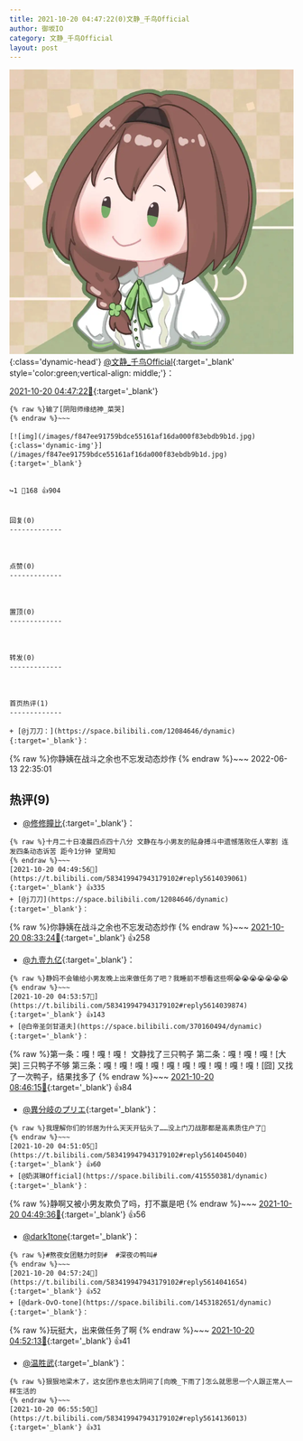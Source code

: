 ```yaml
---
title: 2021-10-20 04:47:22(0)文静_千鸟Official
author: 御坂IO
category: 文静_千鸟Official
layout: post
---
```


![img](/images/ac7482ed1b9a7f203dc68c0c4a77c488a27b108a.jpg){:class='dynamic-head'}
[@文静_千鸟Official](https://space.bilibili.com/667526012/dynamic){:target='_blank' style='color:green;vertical-align: middle;'}：

[2021-10-20 04:47:22🔗](https://t.bilibili.com/583419947943179102){:target='_blank'}

~~~
{% raw %}输了[阴阳师缘结神_菜哭]
{% endraw %}~~~

[![img](/images/f847ee91759bdce55161af16da000f83ebdb9b1d.jpg){:class='dynamic-img'}](/images/f847ee91759bdce55161af16da000f83ebdb9b1d.jpg){:target='_blank'}


↪️1 💬168 👍904


回复(0)
-------------



点赞(0)
-------------



置顶(0)
-------------



转发(0)
-------------



首页热评(1)
-------------

+ [@j刀刀：](https://space.bilibili.com/12084646/dynamic){:target='_blank'}：
~~~
{% raw %}你静姨在战斗之余也不忘发动态炒作
{% endraw %}~~~
2022-06-13 22:35:01


热评(9)
-------------

+ [@修修瞳比](https://space.bilibili.com/22810596/dynamic){:target='_blank'}：
~~~
{% raw %}十月二十日凌晨四点四十八分 文静在与小男友的贴身搏斗中遗憾落败任人宰割 连发四条动态诉苦 距今1分钟 望周知
{% endraw %}~~~
[2021-10-20 04:49:56🔗](https://t.bilibili.com/583419947943179102#reply5614039061){:target='_blank'} 👍335
+ [@j刀刀](https://space.bilibili.com/12084646/dynamic){:target='_blank'}：
~~~
{% raw %}你静姨在战斗之余也不忘发动态炒作
{% endraw %}~~~
[2021-10-20 08:33:24🔗](https://t.bilibili.com/583419947943179102#reply5614324736){:target='_blank'} 👍258
+ [@九壹九亿](https://space.bilibili.com/29755625/dynamic){:target='_blank'}：
~~~
{% raw %}静妈不会输给小男友晚上出来做任务了吧？我睡前不想看这些啊😭😭😭😭😭😭😭
{% endraw %}~~~
[2021-10-20 04:53:57🔗](https://t.bilibili.com/583419947943179102#reply5614039874){:target='_blank'} 👍143
+ [@白帝圣剑甘道夫](https://space.bilibili.com/370160494/dynamic){:target='_blank'}：
~~~
{% raw %}第一条：嘎！嘎！嘎！
文静找了三只鸭子
第二条：嘎！嘎！嘎！[大哭]
三只鸭子不够
第三条：嘎！嘎！嘎！嘎！嘎！嘎！嘎！嘎！嘎！嘎！[囧]
又找了一次鸭子，结果找多了
{% endraw %}~~~
[2021-10-20 08:46:15🔗](https://t.bilibili.com/583419947943179102#reply5614359145){:target='_blank'} 👍84
+ [@異分岐のプリエ](https://space.bilibili.com/1056997306/dynamic){:target='_blank'}：
~~~
{% raw %}我理解你们的邻居为什么天天开钻头了……没上门刀战那都是高素质住户了🤔
{% endraw %}~~~
[2021-10-20 04:51:05🔗](https://t.bilibili.com/583419947943179102#reply5614045040){:target='_blank'} 👍60
+ [@奶淇琳Official](https://space.bilibili.com/415550381/dynamic){:target='_blank'}：
~~~
{% raw %}静啊又被小男友欺负了吗，打不赢是吧
{% endraw %}~~~
[2021-10-20 04:49:36🔗](https://t.bilibili.com/583419947943179102#reply5614040149){:target='_blank'} 👍56
+ [@dark1tone](https://space.bilibili.com/264315357/dynamic){:target='_blank'}：
~~~
{% raw %}#熬夜女团魅力时刻#  #深夜の鸭叫#
{% endraw %}~~~
[2021-10-20 04:57:24🔗](https://t.bilibili.com/583419947943179102#reply5614041654){:target='_blank'} 👍52
+ [@dark-OvO-tone](https://space.bilibili.com/1453182651/dynamic){:target='_blank'}：
~~~
{% raw %}玩挺大，出来做任务了啊
{% endraw %}~~~
[2021-10-20 04:52:13🔗](https://t.bilibili.com/583419947943179102#reply5614040677){:target='_blank'} 👍41
+ [@温胜武](https://space.bilibili.com/33630561/dynamic){:target='_blank'}：
~~~
{% raw %}狠狠地梁木了，这女团作息也太阴间了[向晚_下雨了]怎么就思思一个人跟正常人一样生活的
{% endraw %}~~~
[2021-10-20 06:55:50🔗](https://t.bilibili.com/583419947943179102#reply5614136013){:target='_blank'} 👍31


